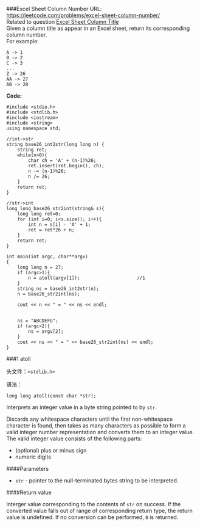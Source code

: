 ###Excel Sheet Column Number
URL: https://leetcode.com/problems/excel-sheet-column-number/</br>
Related to question [Excel Sheet Column Title](https://leetcode.com/problems/excel-sheet-column-title/)</br>
Given a column title as appear in an Excel sheet, return its corresponding column number.</br>
For example:</br>

    A -> 1
    B -> 2
    C -> 3
    ...
    Z -> 26
    AA -> 27
    AB -> 28 

__Code:__

	#include <stdio.h>
	#include <stdlib.h>
	#include <iostream>
	#include <string>
	using namespace std;

	//int->str
	string base26_int2str(long long n) {
	    string ret;
	    while(n>0){
	        char ch = 'A' + (n-1)%26;
	        ret.insert(ret.begin(), ch);
	        n -= (n-1)%26;
	        n /= 26;
	    }
	    return ret;
	}

	//str->int
	long long base26_str2int(string& s){
	    long long ret=0;
	    for (int i=0; i<s.size(); i++){
	        int n = s[i] - 'A' + 1;
	        ret = ret*26 + n;
	    }
	    return ret;
	}

	int main(int argc, char**argv)
	{
	    long long n = 27; 
	    if (argc>1){
	        n = atoll(argv[1]);						//1
	    }
	    string ns = base26_int2str(n);
	    n = base26_str2int(ns);

	    cout << n << " = " << ns << endl;


	    ns = "ABCDEFG";
	    if (argc>2){
	        ns = argv[2];
	    }
	    cout << ns << " = " << base26_str2int(ns) << endl;
	}

###1 atoll

头文件：`<stdlib.h>`

语法：

	long long atoll(const char *str);

Interprets an integer value in a byte string pointed to by `str`.</br>

Discards any whitespace characters until the first non-whitespace character is found, then takes as many characters as possible to form a valid integer number representation and converts them to an integer value. The valid integer value consists of the following parts:

- (optional) plus or minus sign
- numeric digits

####Parameters

- `str` - pointer to the null-terminated bytes string to be interpreted.

####Return value

Interger value corresponding to the contents of `str` on success. If the converted value falls out of range of corresponding return type, the return value is undefined. If no conversion can be performed, `0` is returned.